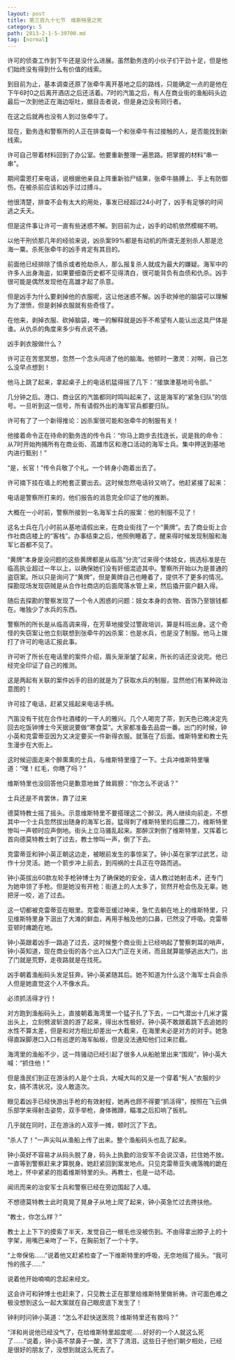 ```yaml
---
layout: post
title: 第三百九十七节　维斯特里之死
category: 5
path: 2013-2-1-5-39700.md
tag: [normal]
---
```


许可的侦查工作到下午还是没什么进展。虽然勤务连的小伙子们干劲十足，但是他们始终没有得到什么有价值的线索。

到目前为止，基本调查还原了张牵牛离开基地之后的路线，只能确定一点的是他在下午6时0之后离开酒店之后还活着。7时的汽笛之后，有人在商业街的渔船码头边最后一次到他正在海边呕吐，据目击者说，但是身边没有同行者。

在这之后就再也没有人到过张牵牛了。

现在，勤务连和警察所的人正在排查每一个和张牵牛有过接触的人，是否能找到新线索。

许可自己带着材料回到了办公室。他要重新整理一遍思路。把掌握的材料“串一串”。

期间雷恩打来电话，说根据他亲自上阵重新验尸结果，张牵牛胳膊上、手上有防御伤。在被杀前应该和凶手过过搏斗。

他很清楚，排查不会有太大的用处，事发已经超过24小时了，凶手有足够的时间逃之夭夭。

但是这件事让许可一直有些迷惑不解。到目前为止，凶手的动机依然模糊不明。

以他干刑侦那几年的经验来说，凶杀案99%都是有动机的所谓无差别杀人那是沧海一粟。杀死张牵牛的凶手肯定有其目的。

前面他已经排除了情杀或者抢劫杀人，那么报复杀人就成为最大的嫌疑。海军中的许多人出身海盗，如果要细查历史都不见得清白，很可能背负有血债和仇杀。凶手很可能是偶然发现他在高雄才起了杀意。

但是凶手为什么要剥掉他的衣服呢，这让他迷惑不解。凶手砍掉他的脑袋可以理解为了泄愤，但是剥掉衣服就有些奇怪了。

在他来，剥掉衣服、砍掉脑袋，唯一的解释就是凶手不希望有人能认出这具尸体是谁。从仇杀的角度来多少有点说不通。

凶手剥衣服做什么？

许可正在苦思冥想，忽然一个念头闯进了他的脑海。他顿时一激灵：对啊，自己怎么没早点想到！

他马上跳了起来，拿起桌子上的电话机猛得摇了几下：“接旗津基地司令部。”

几分钟之后。港口、商业区的汽笛都同时鸣叫起来了，这是海军的“紧急归队”的信号。一旦听到这一信号，所有请假外出的海军官兵都要归队。

许可有了了一个新得推论：凶杀案很可能和张牵牛的制服有关！

他接着命令正在待命的勤务连的传令兵：“你马上跑步去找连长，说是我的命令：从7时开始拘捕所有在商业街、高雄市区和港口活动的海军士兵。集中押送到基地内进行甄别！”

“是，长官！”传令兵敬了个礼。一个转身小跑着出去了。

许可摘下挂在墙上的枪套正要出去。这时候忽然电话铃又响了。他赶紧接了起来：

电话是警察所打来的，他们报告的消息完全印证了他的推断。

大概在一小时前，警察所接到一名海军士兵的报案：他的制服不见了！

这名士兵在几小时前从基地请假出来，在商业街找了一个“黄牌”。去了商业街上合作社商店楼上的“客栈”。办事结束之后，他照例睡着了，醒来得时候发现制服和海军匕首都不见了。

“黄牌”本身是没问题的这些黄牌都是从临高“分流”过来得个体妓女，挑选标准是在临高执业超过一年以上，以确保她们没有奸细混迹其中。警察所开始以为是普通的盗窃案。所以只是询问了“黄牌”，但是黄牌自己也睡着了，提供不了更多的情况。探勘现场发现窃贼是从合作社商店的后面爬落水管上来，然后撬开窗户翻入得。

随后去探勘的警察发现了一个令人困惑的问题：妓女本身的衣物、首饰乃至银钱都在。唯独少了水兵的东西。

警察所的所长是从临高调来得，在芳草地接受过警政培训，算是科班出身。这个奇怪的失窃案让他立刻联想到张牵牛的凶杀案：也是水兵，也是没了制服。他马上拨打了许可的电话汇报此事。

许可听了所长在电话里的案件介绍，眉头渐渐皱了起来，所长的话还没说完。他已经完全印证了自己的推测。

这是两起有关联的案件凶手的目的就是为了获取水兵的制服，显然他们有某种政治意图的！

许可挂了电话，赶紧又摇起来电话手柄。

汽笛没有干扰在合作社酒楼的一干人的雅兴。几个人喝完了茶，到天色已晚决定先回去吃饭钟博士今天据说要做“寒食菜”。大家都准备去品尝一番。出门的时候，钟小英和克雷蒂亚因为又决定要买一件新得衣服。就落在了后面。维斯特里和教士先生漫步在大街上。

这时候迎面走来个醉熏熏的士兵，与维斯特里撞了一下。士兵冲维斯特里嚷道：“嘿！红毛，你瞎了吗？”

维斯特里也没回答他只是歉意地耸了耸肩膀：“你怎么不说话？”

士兵还是不肯罢休，靠了过来

德莫特教士摇了摇头。示意维斯特里不要搭理这二个醉汉。两人继续向前走，不想其中一个士兵忽然拔出随身的海军匕首。猛得刺了维斯特里的后腰二刀，维斯特里惨叫一声顿时应声倒地。街头上立马骚乱起来。那醉汉刺倒了维斯特里，又挥着匕首向德莫特教士刺了过去，教士惨叫一声，倒了下去。

克雷蒂亚和钟小英正朝这边走，被眼前发生的事惊呆了。钟小英在家学过武艺，动作十分灵活。她一个箭步冲上前去，到闯祸的士兵正在夺路而逃。

钟小英拔出60款左轮手枪钟博士为了确保她的安全，请人教过她射击术，还专门为她申领了手枪。但是她没有开枪：街道上的人太多了，贸然开枪会伤及无辜。她把牙一咬，追了过去。

这一切都被克雷蒂亚在眼里。克雷蒂亚缓过神来，急忙去躺在地上的维斯特里，只见维斯特里身下洇出了大滩的鲜血，再用手触及他的口鼻，已然没了呼吸。克雷蒂亚顿时瘫跪在地。

钟小英跟着凶手一路追了过去，这时候整个商业街上已经响起了警察刺耳的哨声，钟小英知道，现在商业街的各个出入口大门正在关闭，而且就算能够逃出大门，出了门就是荒野，走夜路就是在找死。

凶手朝着渔船码头发足狂奔。钟小英紧随其后。她不知道为什么这个海军士兵会杀人但是她直觉这个人不像水兵。

必须抓活得才行！

对方跑到渔船码头上，直接朝着海湾里一个猛子扎了下去，一口气潜出十几米才露出头上，立刻劈波斩浪的游了起来，得出水性极好。钟小英不敢跟着跳下去追她的水性不算太差，但是和对方相比却差出一大截来，在海里未必是对方的对手。她急得直跺脚港口入口有巡逻的海军舢板，但是没法通知他们过来拦截。

海湾里的渔船不少，这一阵骚动已经引起了很多人从船舱里出来“围观”，钟小英大喊：“抓住他！”

但是渔民们到正在游泳的人是个士兵，大喊大叫的又是一个穿着“髡人”衣服的少女，搞不清状况，没人敢造次。

眼见着凶手已经快游出手枪的有效射程，她再也顾不得要“抓活得”，按照在飞云俱乐部学来得射击姿势，双手举枪，身体微蹲，瞄准之后扣响了扳机。

几乎就在同时，正在游泳的人双手一摊，顿时沉了下去。

“杀人了！”一声尖叫从渔船上传了出来。整个渔船码头也乱了起来。

钟小英好不容易才从码头脱了身，码头上执勤的治安军不会说汉语，拦住她不放。一直等到警察赶来才算脱身。她赶紧回到案发地点。只见克雷蒂亚失魂落魄的跪在地上，怀中紧紧的抱着维斯特里的头。再教士，也是一动不动。

闻讯而来的治安军士兵和警察已经在旁边围起了人墙。

不想德莫特教士此时竟晃了晃身子从地上爬了起来，钟小英急忙过去搀扶他。

“教士，你怎么样？”

教士上上下下的摸索了半天，发觉自己一根毛也没被伤到。不由得拿出脖子上的十字架，用嘴巴亲吻了一下，在胸前划了一个十字。

“上帝保佑……”说着他又赶紧检查了一下维斯特里的呼吸，无奈地摇了摇头。“我可怜的孩子……”

说着他开始喃喃的念起来经文。

这会许可和钟博士也赶来了，只见教士正在那里给维斯特里做祈祷。许可面色难之极没想到这么一起大案就在自己眼皮底下发生了！

钟利时问钟小英道：“怎么不赶快送医院？维斯特里还有救吗？”

“洋和尚说他已经没气了，在给维斯特里超度呢……好好的一个人就这么死了……”说着，钟小英不禁鼻子一酸，流下了清泪，这些日子他们朝夕相处，已经是很好的朋友了，没想到就这么死去了。
